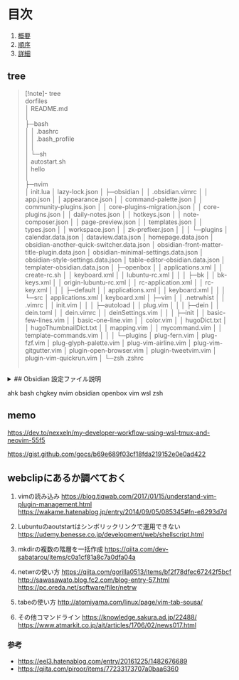 # 目次
1. [概要](#anchor1)
1. [順序](#anchor2)
1. [詳細](#anchor3)

## tree
> [!note]- tree  
> dorfiles  
> │  README.md  
> │  
> ├─bash  
> │  │  .bashrc  
> │  │  .bash_profile  
> │  │  
> │  └─sh  
> │          autostart.sh  
> │          hello  
> │  
> ├─nvim  
> │      init.lua
> │      lazy-lock.json
> │
> ├─obsidian
> │  │  .obsidian.vimrc
> │  │  app.json
> │  │  appearance.json
> │  │  command-palette.json
> │  │  community-plugins.json
> │  │  core-plugins-migration.json
> │  │  core-plugins.json
> │  │  daily-notes.json
> │  │  hotkeys.json
> │  │  note-composer.json
> │  │  page-preview.json
> │  │  templates.json
> │  │  types.json
> │  │  workspace.json
> │  │  zk-prefixer.json
> │  │
> │  └─plugins
> │          calendar.data.json
> │          dataview.data.json
> │          homepage.data.json
> │          obsidian-another-quick-switcher.data.json
> │          obsidian-front-matter-title-plugin.data.json
> │          obsidian-minimal-settings.data.json
> │          obsidian-style-settings.data.json
> │          table-editor-obsidian.data.json
> │          templater-obsidian.data.json
> │
> ├─openbox
> │  │  applications.xml
> │  │  create-rc.sh
> │  │  keyboard.xml
> │  │  lubuntu-rc.xml
> │  │
> │  ├─bk
> │  │      bk-keys.xml
> │  │      origin-lubuntu-rc.xml
> │  │      rc-application.xml
> │  │      rc-key.xml
> │  │
> │  ├─default
> │  │      applications.xml
> │  │      keyboard.xml
> │  │
> │  └─src
> │          applications.xml
> │          keyboard.xml
> │
> ├─vim
> │  │  .netrwhist
> │  │  .vimrc
> │  │  init.vim
> │  │
> │  ├─autoload
> │  │      plug.vim
> │  │
> │  ├─dein
> │  │      dein.toml
> │  │      dein.vimrc
> │  │      deinSettings.vim
> │  │
> │  ├─init
> │  │      basic-few-lines.vim
> │  │      basic-one-line.vim
> │  │      color.vim
> │  │      hugoDict.txt
> │  │      hugoThumbnailDict.txt
> │  │      mapping.vim
> │  │      mycommand.vim
> │  │      template-commands.vim
> │  │
> │  └─plugins
> │          plug-fern.vim
> │          plug-fzf.vim
> │          plug-glyph-palette.vim
> │          plug-vim-airline.vim
> │          plug-vim-gitgutter.vim
> │          plugin-open-browser.vim
> │          plugin-tweetvim.vim
> │          plugin-vim-quickrun.vim
> │
> └─zsh
>         .zshrc
> ```


<a id="anchor1"></a>
<details>
<summary>
## Obsidian 設定ファイル説明
</summary>
  
### app.json
アプリケーション全体の設定を管理するファイルです。ユーザーインターフェースや基本的な動作に関する設定が含まれています。
### appearance.json
テーマや配色、フォントなど、アプリの外観に関する設定を保存します。ユーザーが選んだスタイルが反映されます。
### backlink.json
バックリンクに関する設定を管理します。リンクの表示方法やスタイルをカスタマイズするためのオプションが設定されています。
### command-palette.json
コマンドパレットの設定を保存するファイルです。ユーザーがアクセスするコマンドやショートカットを管理します。
### community-plugins.json
コミュニティプラグインに関する設定ファイルです。インストールしたプラグインやその設定が含まれています。
### core-plugins.json
Obsidianのコアプラグインに関する設定を管理します。デフォルトで提供されるプラグインの有効化や無効化に関する情報が含まれています。
### core-plugins-migration.json
コアプラグインの移行に関する設定を管理します。過去のバージョンからの変更点を扱います。
### graph.json
グラフビューの設定を保存します。ノードの表示方法やレイアウトに関するオプションが含まれています。
### hotkeys.json
ホットキーの設定を管理するファイルです。ユーザーがカスタマイズしたショートカットキーの情報が格納されています。
### page-preview.json
ページプレビューの設定を管理します。プレビュー表示に関するオプションや設定が含まれています。
### switcher.json
スイッチャー機能の設定を保存するファイルです。ノート間の切り替えや表示スタイルに関する設定が含まれています。
### templates.json
テンプレートの設定を管理します。ユーザーが作成したテンプレートやその設定が含まれています。
### types.json
データ型に関する設定を管理します。特定のデータタイプやその扱いに関する情報が格納されています。
### workspace.json
ワークスペースの設定を管理します。開いているノートやレイアウトに関する情報が含まれています。
### zk-prefixer.json
Zettelkastenスタイルのプレフィックスに関する設定を管理します。ノートの命名規則や関連付けに影響します。

</details>

ahk
bash
chgkey
nvim
obsidian
openbox
vim
wsl
zsh




## memo
https://dev.to/nexxeln/my-developer-workflow-using-wsl-tmux-and-neovim-55f5

https://gist.github.com/gocs/b69e689f03cf18fda219152e0e0ad422

## webclipにあるか調べておく 

1. vimの読み込み
https://blog.tiqwab.com/2017/01/15/understand-vim-plugin-management.html
https://wakame.hatenablog.jp/entry/2014/09/05/085345#fn-e8293d7d

1. Lubuntuのaoutstartはシンボリックリンクで運用できない
https://udemy.benesse.co.jp/development/web/shellscript.html

1. mkdirの複数の階層を一括作成
https://qiita.com/dev-sabatarou/items/c0a1cf81a8c7a0dfa04a

1. netwrの使い方
https://qiita.com/gorilla0513/items/bf2f78dfec67242f5bcf
http://sawasawato.blog.fc2.com/blog-entry-57.html
https://pc.oreda.net/software/filer/netrw

1. tabeの使い方
http://atomiyama.com/linux/page/vim-tab-sousa/

1. その他コマンドライン
https://knowledge.sakura.ad.jp/22488/
https://www.atmarkit.co.jp/ait/articles/1706/02/news017.html

### 参考
- https://eel3.hatenablog.com/entry/20161225/1482676689
- https://qiita.com/piroor/items/77233173707a0baa6360



